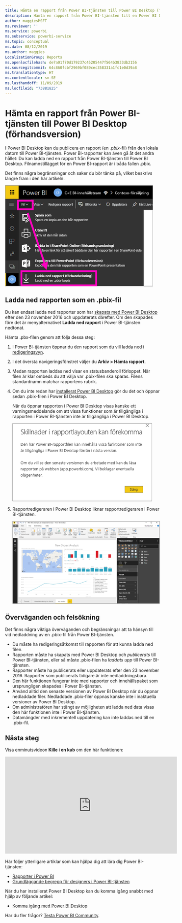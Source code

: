```yaml
---
title: Hämta en rapport från Power BI-tjänsten till Power BI Desktop (förhandsversion)
description: Hämta en rapport från Power BI-tjänsten till en Power BI Desktop-fil
author: maggiesMSFT
ms.reviewer: ''
ms.service: powerbi
ms.subservice: powerbi-service
ms.topic: conceptual
ms.date: 08/12/2019
ms.author: maggies
LocalizationGroup: Reports
ms.openlocfilehash: de7a01f70d179237c45205447f564b3833db2156
ms.sourcegitcommit: 64c860fcbf2969bf089cec358331a1fc1e0d39a8
ms.translationtype: HT
ms.contentlocale: sv-SE
ms.lasthandoff: 11/09/2019
ms.locfileid: "73881825"
---
```

# <a name="download-a-report-from-the-power-bi-service-to-power-bi-desktop-preview"></a>Hämta en rapport från Power BI-tjänsten till Power BI Desktop (förhandsversion)
I Power BI Desktop kan du publicera en rapport (en *.pbix*-fil) från den lokala datorn till Power BI-tjänsten. Power BI-rapporter kan även gå åt det andra hållet: Du kan ladda ned en rapport från Power BI-tjänsten till Power BI Desktop. Filnamnstillägget för en Power BI-rapport är i båda fallen .pbix.

Det finns några begränsningar och saker du bör tänka på, vilket beskrivs längre fram i den här artikeln.

![Listrutan Fil](media/service-export-to-pbix/power-bi-file-export.png)

## <a name="download-the-report-as-a-pbix-file"></a>Ladda ned rapporten som en .pbix-fil

Du kan endast ladda ned rapporter som har [skapats med Power BI Desktop](/learn/modules/publish-share-power-bi/2-publish-reports) efter den 23 november 2016 och uppdaterats därefter. Om den skapades före det är menyalternativet **Ladda ned rapport** i Power BI-tjänsten nedtonat.

Hämta .pbx-filen genom att följa dessa steg:

1. I Power BI-tjänsten öppnar du den rapport som du vill ladda ned i [redigeringsvyn](https://docs.microsoft.com/power-bi/service-interact-with-a-report-in-editing-view).

2. I det översta navigeringsfönstret väljer du **Arkiv > Hämta rapport**.
   
3. Medan rapporten laddas ned visar en statusbanderoll förloppet. När filen är klar ombeds du att välja var .pbix-filen ska sparas. Filens standardnamn matchar rapportens rubrik.
   
4. Om du inte redan har [installerat Power BI Desktop](desktop-get-the-desktop.md) gör du det och öppnar sedan .pbix-filen i Power BI Desktop.
   
    När du öppnar rapporten i Power BI Desktop visas kanske ett varningsmeddelande om att vissa funktioner som är tillgängliga i rapporten i Power BI-tjänsten inte är tillgängliga i Power BI Desktop.
   
    ![Varningsdialogruta](media/service-export-to-pbix/power-bi-export-to-pbix_2.png)

5. Rapportredigeraren i Power BI Desktop liknar rapportredigeraren i Power BI-tjänsten.  
   
    ![Rapportredigeraren i Power BI Desktop](media/service-export-to-pbix/power-bi-desktop.png)

## <a name="considerations-and-troubleshooting"></a>Överväganden och felsökning
Det finns några viktiga överväganden och begränsningar att ta hänsyn till vid nedladdning av en .pbix-fil från Power BI-tjänsten.

* Du måste ha redigeringsåtkomst till rapporten för att kunna ladda ned filen.
* Rapporten måste ha skapats med Power BI Desktop och *publicerats* till Power BI-tjänsten, eller så måste .pbix-filen ha *laddats upp* till Power BI-tjänsten.
* Rapporter måste ha publicerats eller uppdaterats efter den 23 november 2016. Rapporter som publicerats tidigare är inte nedladdningsbara.
* Den här funktionen fungerar inte med rapporter och innehållspaket som ursprungligen skapades i Power BI-tjänsten.
* Använd alltid den senaste versionen av Power BI Desktop när du öppnar nedladdade filer. Nedladdade .pbix-filer öppnas kanske inte i inaktuella versioner av Power BI Desktop.
* Om administratören har stängt av möjligheten att ladda ned data visas den här funktionen inte i Power BI-tjänsten.
* Datamängder med inkrementell uppdatering kan inte laddas ned till en .pbix-fil.

## <a name="next-steps"></a>Nästa steg
Visa enminutsvideon **Kille i en kub** om den här funktionen:

<iframe width="560" height="315" src="https://www.youtube.com/embed/ymWqU5jiUl0" frameborder="0" allowfullscreen></iframe>

Här följer ytterligare artiklar som kan hjälpa dig att lära dig Power BI-tjänsten:

* [Rapporter i Power BI](consumer/end-user-reports.md)
* [Grundläggande begrepp för designers i Power BI-tjänsten](service-basic-concepts.md)

När du har installerat Power BI Desktop kan du komma igång snabbt med hjälp av följande artikel:

* [Komma igång med Power BI Desktop](desktop-getting-started.md)

Har du fler frågor? [Testa Power BI Community](https://community.powerbi.com/).

